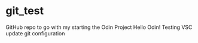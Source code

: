 # git_test
GitHub repo to go with my starting the Odin Project
Hello Odin!
Testing VSC update git configuration
